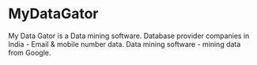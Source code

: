 # MyDataGator
My Data Gator is a Data mining software. Database provider companies in India - Email &amp; mobile number data. Data mining software - mining data from Google.
